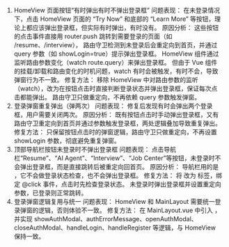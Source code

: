 1. HomeView 页面按钮“有时弹出有时不弹出登录框”
问题表现：
在未登录情况下，点击 HomeView 页面的 “Try Now” 和底部的 “Learn More” 等按钮，理论上都应该弹出登录框，但实际有时弹出，有时没有。
原因分析：
这些按钮的点击事件直接用 router.push 跳转到需要登录的页面（如 /resume、/interview），
路由守卫检测到未登录后会重定向到首页，并通过 query 参数（如 showLogin=true）提示弹出登录框。
HomeView 组件通过监听路由参数变化（watch route.query）来弹出登录框。
但由于 Vue 组件的挂载/卸载和路由变化的时机问题，watch 有时会被触发，有时不会，导致弹窗行为不一致。
修复方法：
移除 HomeView 中对路由参数的监听（watch），改为在按钮点击时直接判断登录状态并弹出登录框，保证每次点击都能弹出。
路由守卫只做重定向，不再依赖 query 参数触发弹窗。
2. 登录弹窗重复弹出（弹两次）
问题表现：
修复后发现有时会弹出两个登录框，用户需要关闭两次。
原因分析：
既有按钮点击时手动弹出登录框，又有路由守卫重定向到首页并通过参数触发登录框，两处逻辑叠加导致重复弹出。
修复方法：
只保留按钮点击时的弹窗逻辑，路由守卫只做重定向，不再设置 showLogin 参数，彻底避免重复弹窗。
3. 顶部导航栏按钮未登录时不弹出登录框
问题表现：
点击导航栏“Resume”、“AI Agent”、“Interview”、“Job Center”等按钮，未登录时不会弹出登录框，而是直接跳转后被重定向回首页。
原因分析：
导航栏用的是 <router-link>，它不会做登录状态检查，也不会弹出登录框。
修复方法：
将 <router-link> 改为 <a> 标签，绑定 @click 事件，点击时先检查登录状态。
未登录时弹出登录框并设置重定向参数，已登录则正常跳转。
4. 登录弹窗逻辑复用与统一
问题表现：
HomeView 和 MainLayout 需要统一登录弹窗的逻辑，否则体验不一致。
修复方法：
在 MainLayout.vue 中引入 <AuthModal />，并实现 showAuthModal、authErrorMessage、openAuthModal、closeAuthModal、handleLogin、handleRegister 等逻辑，与 HomeView 保持一致。
